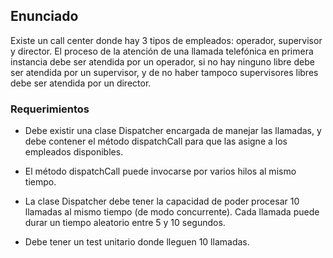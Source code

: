 ## Enunciado
Existe un call center donde hay 3 tipos de empleados: operador, supervisor
y director. El proceso de la atención de una llamada telefónica en primera
instancia debe ser atendida por un operador, si no hay ninguno libre debe
ser atendida por un supervisor, y de no haber tampoco supervisores libres
debe ser atendida por un director.

### Requerimientos
- Debe existir una clase Dispatcher encargada de manejar las
llamadas, y debe contener el método dispatchCall para que las
asigne a los empleados disponibles.

- El método dispatchCall puede invocarse por varios hilos al mismo
tiempo.

- La clase Dispatcher debe tener la capacidad de poder procesar 10
llamadas al mismo tiempo (de modo concurrente).
Cada llamada puede durar un tiempo aleatorio entre 5 y 10
segundos.

- Debe tener un test unitario donde lleguen 10 llamadas.